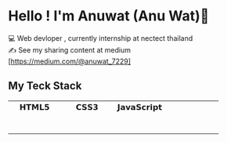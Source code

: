 # Hello ! I'm Anuwat (Anu Wat)👋
:computer: Web devloper , currently internship at nectect thailand   
:writing_hand: See my sharing content at medium [https://medium.com/@anuwat_7229]

## My Teck Stack 
<table>
  <tbody>
    <tr valign="top">
      <td width="25%" align="center">
        <span>𝗛𝗧𝗠𝗟𝟱</span><br><br><br>
      </td>
      <td width="25%" align="center">
        <span>𝗖𝗦𝗦𝟯</span><br><br><br>
      </td>
      <td width="25%" align="center">
        <span>𝗝𝗮𝘃𝗮𝗦𝗰𝗿𝗶𝗽𝘁</span><br><br><br>
      </td>
      <td width="25%" align="center">
        <spanReactspan><br><br><br>
      </td>
    </tr>
  </tbody>
</table>
